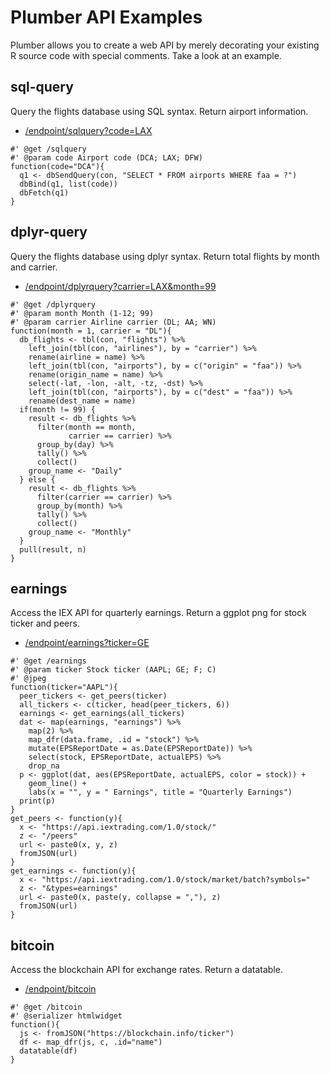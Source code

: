 # Plumber API Examples

Plumber allows you to create a web API by merely decorating your existing R source code with special comments. Take a look at an example.

## sql-query

Query the flights database using SQL syntax. Return airport information.

* [/endpoint/sqlquery?code=LAX](http://54.149.163.100:3939/endpoint/sqlquery?code=LAX)

```
#' @get /sqlquery
#' @param code Airport code (DCA; LAX; DFW)
function(code="DCA"){
  q1 <- dbSendQuery(con, "SELECT * FROM airports WHERE faa = ?")
  dbBind(q1, list(code))
  dbFetch(q1)
}
```

## dplyr-query

Query the flights database using dplyr syntax. Return total flights by month and carrier.

* [/endpoint/dplyrquery?carrier=LAX&month=99](http://54.149.163.100:3939/endpoint/dplyrquery?carrier=LAX&month=99)

```
#' @get /dplyrquery
#' @param month Month (1-12; 99)
#' @param carrier Airline carrier (DL; AA; WN)
function(month = 1, carrier = "DL"){
  db_flights <- tbl(con, "flights") %>%
    left_join(tbl(con, "airlines"), by = "carrier") %>%
    rename(airline = name) %>%
    left_join(tbl(con, "airports"), by = c("origin" = "faa")) %>%
    rename(origin_name = name) %>%
    select(-lat, -lon, -alt, -tz, -dst) %>%
    left_join(tbl(con, "airports"), by = c("dest" = "faa")) %>%
    rename(dest_name = name)
  if(month != 99) {
    result <- db_flights %>%
      filter(month == month,
             carrier == carrier) %>%
      group_by(day) %>%
      tally() %>%
      collect()
    group_name <- "Daily"
  } else {
    result <- db_flights %>%
      filter(carrier == carrier) %>%
      group_by(month) %>%
      tally() %>%
      collect()    
    group_name <- "Monthly"
  } 
  pull(result, n)
}
```

## earnings

Access the IEX API for quarterly earnings. Return a ggplot png for stock ticker and peers.

* [/endpoint/earnings?ticker=GE](http://54.149.163.100:3939/endpoint/earnings?ticker=GE)

```
#' @get /earnings
#' @param ticker Stock ticker (AAPL; GE; F; C)
#' @jpeg
function(ticker="AAPL"){
  peer_tickers <- get_peers(ticker)
  all_tickers <- c(ticker, head(peer_tickers, 6))
  earnings <- get_earnings(all_tickers)
  dat <- map(earnings, "earnings") %>%
    map(2) %>%
    map_dfr(data.frame, .id = "stock") %>%
    mutate(EPSReportDate = as.Date(EPSReportDate)) %>%
    select(stock, EPSReportDate, actualEPS) %>%
    drop_na
  p <- ggplot(dat, aes(EPSReportDate, actualEPS, color = stock)) + 
    geom_line() +
    labs(x = "", y = " Earnings", title = "Quarterly Earnings")
  print(p)
}
get_peers <- function(y){
  x <- "https://api.iextrading.com/1.0/stock/"
  z <- "/peers"
  url <- paste0(x, y, z)
  fromJSON(url)
}
get_earnings <- function(y){
  x <- "https://api.iextrading.com/1.0/stock/market/batch?symbols="
  z <- "&types=earnings"
  url <- paste0(x, paste(y, collapse = ","), z)
  fromJSON(url)
}
```

## bitcoin

Access the blockchain API for exchange rates. Return a datatable.

* [/endpoint/bitcoin](http://54.149.163.100:3939/endpoint/bitcoin)

```
#' @get /bitcoin
#' @serializer htmlwidget
function(){
  js <- fromJSON("https://blockchain.info/ticker")
  df <- map_dfr(js, c, .id="name")
  datatable(df)
}
```



